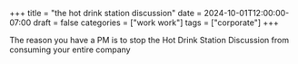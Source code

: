 +++
title = "the hot drink station discussion"
date = 2024-10-01T12:00:00-07:00
draft = false
categories = ["work work"]
tags = ["corporate"]
+++

The reason you have a PM is to stop the Hot Drink Station Discussion from consuming your entire company